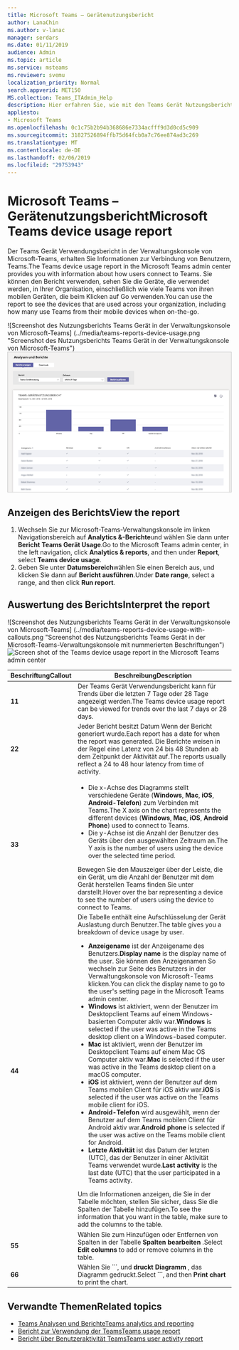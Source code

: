 ```yaml
---
title: Microsoft Teams – Gerätenutzungsbericht
author: LanaChin
ms.author: v-lanac
manager: serdars
ms.date: 01/11/2019
audience: Admin
ms.topic: article
ms.service: msteams
ms.reviewer: svemu
localization_priority: Normal
search.appverid: MET150
MS.collection: Teams_ITAdmin_Help
description: Hier erfahren Sie, wie mit den Teams Gerät Nutzungsbericht im Microsoft-Teams, Administrationscenter finden Sie unter Teams wie Benutzer in Ihrer Organisation herstellen.
appliesto:
- Microsoft Teams
ms.openlocfilehash: 0c1c75b2b94b368686e7334acfff9d3d0cd5c909
ms.sourcegitcommit: 31827526894ffb75d64fcb0a7c76ee874ad3c269
ms.translationtype: MT
ms.contentlocale: de-DE
ms.lasthandoff: 02/06/2019
ms.locfileid: "29753943"
---
```

# <a name="microsoft-teams-device-usage-report"></a><span data-ttu-id="2490e-103">Microsoft Teams – Gerätenutzungsbericht</span><span class="sxs-lookup"><span data-stu-id="2490e-103">Microsoft Teams device usage report</span></span>

<span data-ttu-id="2490e-104">Der Teams Gerät Verwendungsbericht in der Verwaltungskonsole von Microsoft-Teams, erhalten Sie Informationen zur Verbindung von Benutzern, Teams.</span><span class="sxs-lookup"><span data-stu-id="2490e-104">The Teams device usage report in the Microsoft Teams admin center provides you with information about how users connect to Teams.</span></span> <span data-ttu-id="2490e-105">Sie können den Bericht verwenden, sehen Sie die Geräte, die verwendet werden, in Ihrer Organisation, einschließlich wie viele Teams von ihren mobilen Geräten, die beim Klicken auf Go verwenden.</span><span class="sxs-lookup"><span data-stu-id="2490e-105">You can use the report to see the devices that are used across your organization, including how many use Teams from their mobile devices when on-the-go.</span></span>  

<span data-ttu-id="2490e-106">![Screenshot des Nutzungsberichts Teams Gerät in der Verwaltungskonsole von Microsoft-Teams] (../media/teams-reports-device-usage.png "Screenshot des Nutzungsberichts Teams Gerät in der Verwaltungskonsole von Microsoft-Teams")</span><span class="sxs-lookup"><span data-stu-id="2490e-106">![Screen shot of the Teams device usage report in the Microsoft Teams admin center](../media/teams-reports-device-usage.png "Screen shot of the Teams device usage report in the Microsoft Teams admin center")</span></span>

## <a name="view-the-report"></a><span data-ttu-id="2490e-107">Anzeigen des Berichts</span><span class="sxs-lookup"><span data-stu-id="2490e-107">View the report</span></span>

1. <span data-ttu-id="2490e-108">Wechseln Sie zur Microsoft-Teams-Verwaltungskonsole im linken Navigationsbereich auf **Analytics &-Berichte**und wählen Sie dann unter **Bericht** **Teams Gerät Usage**.</span><span class="sxs-lookup"><span data-stu-id="2490e-108">Go to the Microsoft Teams admin center, in the left navigation, click **Analytics & reports**, and then under **Report**, select **Teams device usage**.</span></span> 
2. <span data-ttu-id="2490e-109">Geben Sie unter **Datumsbereich**wählen Sie einen Bereich aus, und klicken Sie dann auf **Bericht ausführen**.</span><span class="sxs-lookup"><span data-stu-id="2490e-109">Under **Date range**, select a range, and then click **Run report**.</span></span> 

## <a name="interpret-the-report"></a><span data-ttu-id="2490e-110">Auswertung des Berichts</span><span class="sxs-lookup"><span data-stu-id="2490e-110">Interpret the report</span></span>

<span data-ttu-id="2490e-111">![Screenshot des Nutzungsberichts Teams Gerät in der Verwaltungskonsole von Microsoft-Teams] (../media/teams-reports-device-usage-with-callouts.png "Screenshot des Nutzungsberichts Teams Gerät in der Microsoft-Teams-Verwaltungskonsole mit nummerierten Beschriftungen")</span><span class="sxs-lookup"><span data-stu-id="2490e-111">![Screen shot of the Teams device usage report in the Microsoft Teams admin center](../media/teams-reports-device-usage-with-callouts.png "Screen shot of the Teams device usage report in the Microsoft Teams admin center with numbered callouts")</span></span>

|<span data-ttu-id="2490e-112">Beschriftung</span><span class="sxs-lookup"><span data-stu-id="2490e-112">Callout</span></span> |<span data-ttu-id="2490e-113">Beschreibung</span><span class="sxs-lookup"><span data-stu-id="2490e-113">Description</span></span>  |
|--------|-------------|
|<span data-ttu-id="2490e-114">**1**</span><span class="sxs-lookup"><span data-stu-id="2490e-114">**1**</span></span>   |<span data-ttu-id="2490e-115">Der Teams Gerät Verwendungsbericht kann für Trends über die letzten 7 Tage oder 28 Tage angezeigt werden.</span><span class="sxs-lookup"><span data-stu-id="2490e-115">The Teams device usage report can be viewed for trends over the last 7 days or 28 days.</span></span>  |
|<span data-ttu-id="2490e-116">**2**</span><span class="sxs-lookup"><span data-stu-id="2490e-116">**2**</span></span>   |<span data-ttu-id="2490e-117">Jeder Bericht besitzt Datum Wenn der Bericht generiert wurde.</span><span class="sxs-lookup"><span data-stu-id="2490e-117">Each report has a date for when the report was generated.</span></span> <span data-ttu-id="2490e-118">Die Berichte weisen in der Regel eine Latenz von 24 bis 48 Stunden ab dem Zeitpunkt der Aktivität auf.</span><span class="sxs-lookup"><span data-stu-id="2490e-118">The reports usually reflect a 24 to 48 hour latency from time of activity.</span></span> |
|<span data-ttu-id="2490e-119">**3**</span><span class="sxs-lookup"><span data-stu-id="2490e-119">**3**</span></span>   |<ul><li><span data-ttu-id="2490e-120">Die x-Achse des Diagramms stellt verschiedene Geräte (**Windows**, **Mac**, **iOS**, **Android-Telefon**) zum Verbinden mit Teams.</span><span class="sxs-lookup"><span data-stu-id="2490e-120">The X axis on the chart represents the different devices (**Windows**, **Mac**, **iOS**, **Android Phone**) used to connect to Teams.</span></span> </li><li><span data-ttu-id="2490e-121">Die y-Achse ist die Anzahl der Benutzer des Geräts über den ausgewählten Zeitraum an.</span><span class="sxs-lookup"><span data-stu-id="2490e-121">The Y axis is the number of users using the device over the selected time period.</span></span></li> </ul><span data-ttu-id="2490e-122">Bewegen Sie den Mauszeiger über der Leiste, die ein Gerät, um die Anzahl der Benutzer mit dem Gerät herstellen Teams finden Sie unter darstellt.</span><span class="sxs-lookup"><span data-stu-id="2490e-122">Hover over the bar representing a device to see the number of users using the device to connect to Teams.</span></span>|
|<span data-ttu-id="2490e-123">**4**</span><span class="sxs-lookup"><span data-stu-id="2490e-123">**4**</span></span>   |<span data-ttu-id="2490e-124">Die Tabelle enthält eine Aufschlüsselung der Gerät Auslastung durch Benutzer.</span><span class="sxs-lookup"><span data-stu-id="2490e-124">The table gives you a breakdown of device usage by user.</span></span> <ul><li><span data-ttu-id="2490e-125">**Anzeigename** ist der Anzeigename des Benutzers.</span><span class="sxs-lookup"><span data-stu-id="2490e-125">**Display name** is the display name of the user.</span></span> <span data-ttu-id="2490e-126">Sie können den Anzeigenamen So wechseln zur Seite des Benutzers in der Verwaltungskonsole von Microsoft-Teams klicken.</span><span class="sxs-lookup"><span data-stu-id="2490e-126">You can click the display name to go to the user's setting page in the Microsoft Teams admin center.</span></span> </li><li><span data-ttu-id="2490e-127">**Windows** ist aktiviert, wenn der Benutzer im Desktopclient Teams auf einem Windows-basierten Computer aktiv war.</span><span class="sxs-lookup"><span data-stu-id="2490e-127">**Windows** is selected if the user was active in the Teams desktop client on a Windows-based computer.</span></span></li><li><span data-ttu-id="2490e-128">**Mac** ist aktiviert, wenn der Benutzer im Desktopclient Teams auf einem Mac OS Computer aktiv war.</span><span class="sxs-lookup"><span data-stu-id="2490e-128">**Mac** is selected if the user was active in the Teams desktop client on a macOS computer.</span></span> </li> <li><span data-ttu-id="2490e-129">**iOS** ist aktiviert, wenn der Benutzer auf dem Teams mobilen Client für iOS aktiv war.</span><span class="sxs-lookup"><span data-stu-id="2490e-129">**iOS** is selected if the user was active on the Teams mobile client for iOS.</span></span></li><li><span data-ttu-id="2490e-130">**Android-Telefon** wird ausgewählt, wenn der Benutzer auf dem Teams mobilen Client für Android aktiv war.</span><span class="sxs-lookup"><span data-stu-id="2490e-130">**Android phone** is selected if the user was active on the Teams mobile client for Android.</span></span> <li><span data-ttu-id="2490e-131">**Letzte Aktivität** ist das Datum der letzten (UTC), das der Benutzer in einer Aktivität Teams verwendet wurde.</span><span class="sxs-lookup"><span data-stu-id="2490e-131">**Last activity** is the last date (UTC) that the user participated in a Teams activity.</span></span></li> </ul> <span data-ttu-id="2490e-132">Um die Informationen anzeigen, die Sie in der Tabelle möchten, stellen Sie sicher, dass Sie die Spalten der Tabelle hinzufügen.</span><span class="sxs-lookup"><span data-stu-id="2490e-132">To see the information that you want in the table, make sure to add the columns to the table.</span></span> |
|<span data-ttu-id="2490e-133">**5**</span><span class="sxs-lookup"><span data-stu-id="2490e-133">**5**</span></span>   |<span data-ttu-id="2490e-134">Wählen Sie zum Hinzufügen oder Entfernen von Spalten in der Tabelle **Spalten bearbeiten** .</span><span class="sxs-lookup"><span data-stu-id="2490e-134">Select **Edit columns** to add or remove columns in the table.</span></span> |
|<span data-ttu-id="2490e-135">**6**</span><span class="sxs-lookup"><span data-stu-id="2490e-135">**6**</span></span>   |<span data-ttu-id="2490e-136">Wählen Sie **˙˙˙**, und **druckt Diagramm** , das Diagramm gedruckt.</span><span class="sxs-lookup"><span data-stu-id="2490e-136">Select **˙˙˙**, and then **Print chart** to print the chart.</span></span> |

## <a name="related-topics"></a><span data-ttu-id="2490e-137">Verwandte Themen</span><span class="sxs-lookup"><span data-stu-id="2490e-137">Related topics</span></span>
- [<span data-ttu-id="2490e-138">Teams Analysen und Berichte</span><span class="sxs-lookup"><span data-stu-id="2490e-138">Teams analytics and reporting</span></span>](teams-reporting-reference.md)
- [<span data-ttu-id="2490e-139">Bericht zur Verwendung der Teams</span><span class="sxs-lookup"><span data-stu-id="2490e-139">Teams usage report</span></span>](teams-usage-report.md)
- [<span data-ttu-id="2490e-140">Bericht über Benutzeraktivität Teams</span><span class="sxs-lookup"><span data-stu-id="2490e-140">Teams user activity report</span></span>](user-activity-report.md)
